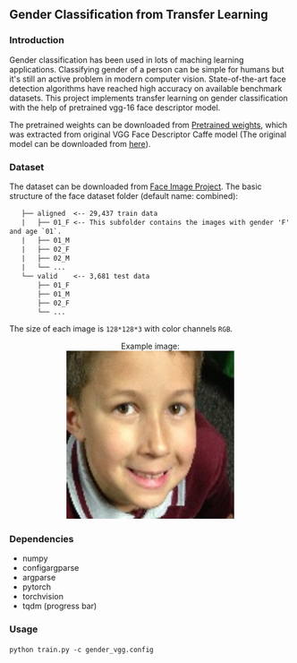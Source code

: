 ## Gender Classification from Transfer Learning

### Introduction
Gender classification has been used in lots of maching learning applications. Classifying gender of a person can be simple for humans but it's still an active problem in modern computer vision. State-of-the-art face detection algorithms have reached high accuracy on available benchmark datasets. This project implements transfer learning on gender classification with the help of pretrained vgg-16 face descriptor model.

The pretrained weights can be downloaded from [Pretrained weights](https://drive.google.com/open?id=1gFwEhuTMfdy5jLdYOx_x38MXTly4GurQ), which was extracted from original VGG Face Descriptor Caffe model (The original model can be downloaded from [here](http://www.robots.ox.ac.uk/~vgg/software/vgg_face/)).

### Dataset
The dataset can be downloaded from [Face Image Project](https://talhassner.github.io/home/projects/Adience/Adience-data.html#agegender). The basic structure of the face dataset folder (default name: combined):

       ├── aligned  <-- 29,437 train data
       |   ├── 01_F <-- This subfolder contains the images with gender 'F' and age `01`.
       |   ├── 01_M
       |   ├── 02_F
       |   ├── 02_M
       |   └── ...
       └── valid    <-- 3,681 test data
           ├── 01_F 
           ├── 01_M
           ├── 02_F
           └── ...
          

The size of each image is `128*128*3` with color channels `RGB`. 

<center>Example image:</center>  
<center><img src="image_folder/landmark_aligned_face.205.9615551622_19818245ec_o.jpg" alt="drawing" width="300"/></center>

### Dependencies
- numpy
- configargparse
- argparse
- pytorch
- torchvision
- tqdm (progress bar)

### Usage
`python train.py -c gender_vgg.config`


